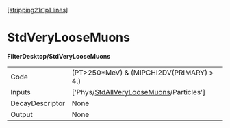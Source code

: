 [[stripping21r1p1 lines]](./stripping21r1p1-index)

# StdVeryLooseMuons

**FilterDesktop/StdVeryLooseMuons**

|                 |                                                                                                     |
|-----------------|-----------------------------------------------------------------------------------------------------|
| Code            | (PT\>250\*MeV) & (MIPCHI2DV(PRIMARY) \> 4.)                                                         |
| Inputs          | ['Phys/[StdAllVeryLooseMuons](./stripping21r1p1-commonparticles-stdallveryloosemuons)/Particles'] |
| DecayDescriptor | None                                                                                                |
| Output          | None                                                                                                |

